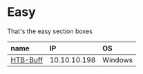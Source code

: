 # Easy

That's the easy section boxes

| name | IP | OS |
| :--- | :--- | :--- |
| [HTB-Buff](https://github.com/Dec1pher445/HTB-writeups/tree/d5d064ce17157bb275e3a1b769df6b1a07ff077d/windows-boxes/easy/buff.md) | 10.10.10.198 | Windows |

